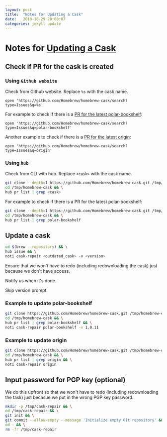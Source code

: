 ```yaml
---
layout: post
title:  "Notes for Updating a Cask"
date:   2018-10-29 20:08:07
categories: jekyll update
---
```


# Notes for [Updating a Cask][1]

## Check if PR for the cask is created

### Using `Github website`

Check from Github website. Replace `%s` with the cask name.

```
open 'https://github.com/Homebrew/homebrew-cask/search?type=Issues&q=%s'
```

For example to check if there is a [PR for the latest polar-bookshelf][2]:

```
open 'https://github.com/Homebrew/homebrew-cask/search?type=Issues&q=polar-bookshelf'
```

Another example to check if there is a [PR for the latest origin][3]:

```
open 'https://github.com/Homebrew/homebrew-cask/search?type=Issues&q=origin'
```

### Using `hub`

Check from CLI with hub. Replace `<cask>` with the cask name.

```sh
git clone --depth=1 https://github.com/Homebrew/homebrew-cask.git /tmp/homebrew-cask && \
cd /tmp/homebrew-cask && \
hub pr list | grep <cask>
```

For example to check if there is a PR for the latest polar-bookshelf:

```sh
git clone --depth=1 https://github.com/Homebrew/homebrew-cask.git /tmp/homebrew-cask && \
cd /tmp/homebrew-cask && \
hub pr list | grep polar-bookshelf
```

## Update a cask

```sh
cd $(brew --repository) && \
hub issue && \
noti cask-repair <outdated_cask> -v <version>
```

Ensure that we won't have to redo (including redownloading the cask) just
because we don't have access.

Notify us when it's done.

Skip version prompt.

### Example to update polar-bookshelf

```sh
git clone https://github.com/Homebrew/homebrew-cask.git /tmp/homebrew-cask && \
cd /tmp/homebrew-cask && \
hub pr list | grep polar-bookshelf && \
noti cask-repair polar-bookshelf -v 1.0.11
```

### Example to update origin

```sh
git clone https://github.com/Homebrew/homebrew-cask.git /tmp/homebrew-cask && \
cd /tmp/homebrew-cask && \
hub pr list | grep origin && \
noti cask-repair origin
```

## Input password for PGP key (optional)

We do this upfront so that we won't have to redo (including redownloading the
task) just becasue we put in the wrong PGP key password.

```sh
mkdir -p /tmp/cask-repair && \
cd /tmp/cask-repair && \
git init && \
git commit --allow-empty --message 'Initialize empty Git repository' && \
cd - && \
rm -fr /tmp/cask-repair
```

[1]: https://github.com/Homebrew/homebrew-cask/blob/master/CONTRIBUTING.md#updating-a-cask "homebrew-cask/CONTRIBUTING.md at master · Homebrew/homebrew-cask · GitHub"
[2]: https://github.com/Homebrew/homebrew-cask/search?type=Issues&q=polar-bookshelf "Search · polar-bookshelf"
[3]: https://github.com/Homebrew/homebrew-cask/search?type=Issues&q=origin "Search · origin"

